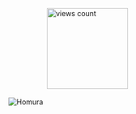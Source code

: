 ⠀⠀⠀⠀⠀⠀⠀ <img width="160" src="https://komarev.com/ghpvc/?username=your-github-username&color=60ce99" alt="views count">
                

![Homura](https://i.postimg.cc/6q5Y9tDJ/Untitled83-20251010235908.png#left)

